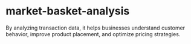 # market-basket-analysis
By analyzing transaction data, it helps businesses understand customer behavior, improve product placement, and optimize pricing strategies.

